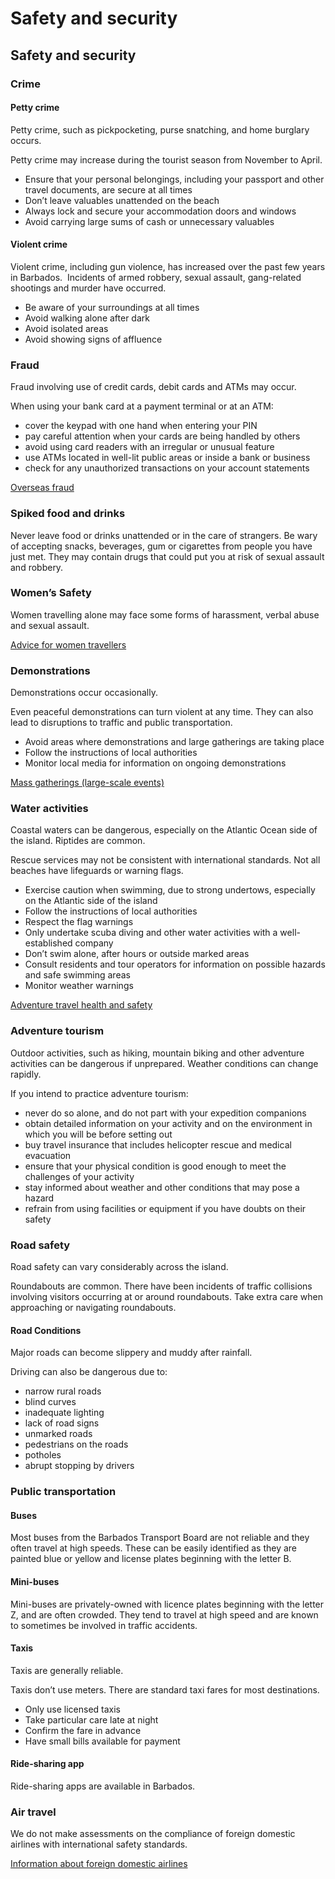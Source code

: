 # Safety and security

## Safety and security

### Crime

#### Petty crime

Petty crime, such as pickpocketing, purse snatching, and home burglary occurs.

Petty crime may increase during the tourist season from November to April.

* Ensure that your personal belongings, including your passport and other travel documents, are secure at all times
* Don’t leave valuables unattended on the beach
* Always lock and secure your accommodation doors and windows
* Avoid carrying large sums of cash or unnecessary valuables

#### Violent crime

Violent crime, including gun violence, has increased over the past few years in Barbados.  Incidents of armed robbery, sexual assault, gang-related shootings and murder have occurred.

* Be aware of your surroundings at all times
* Avoid walking alone after dark
* Avoid isolated areas
* Avoid showing signs of affluence

### Fraud

Fraud involving use of credit cards, debit cards and ATMs may occur.

When using your bank card at a payment terminal or at an ATM:

* cover the keypad with one hand when entering your PIN
* pay careful attention when your cards are being handled by others
* avoid using card readers with an irregular or unusual feature
* use ATMs located in well-lit public areas or inside a bank or business
* check for any unauthorized transactions on your account statements

[Overseas fraud](https://travel.gc.ca/travelling/health-safety/overseas-fraud)

### Spiked food and drinks

Never leave food or drinks unattended or in the care of strangers. Be wary of accepting snacks, beverages, gum or cigarettes from people you have just met. They may contain drugs that could put you at risk of sexual assault and robbery.

### Women’s Safety

Women travelling alone may face some forms of harassment, verbal abuse and sexual assault.

[Advice for women travellers](https://travel.gc.ca/travelling/health-safety/advice-for-women-travellers "Advice for women travellers")

### Demonstrations

Demonstrations occur occasionally.

Even peaceful demonstrations can turn violent at any time. They can also lead to disruptions to traffic and public transportation.

* Avoid areas where demonstrations and large gatherings are taking place
* Follow the instructions of local authorities
* Monitor local media for information on ongoing demonstrations

[Mass gatherings (large-scale events)](https://travel.gc.ca/travelling/health-safety/mass-gatherings)

### Water activities

Coastal waters can be dangerous, especially on the Atlantic Ocean side of the island. Riptides are common.

Rescue services may not be consistent with international standards. Not all beaches have lifeguards or warning flags.

* Exercise caution when swimming, due to strong undertows, especially on the Atlantic side of the island
* Follow the instructions of local authorities
* Respect the flag warnings
* Only undertake scuba diving and other water activities with a well-established company
* Don’t swim alone, after hours or outside marked areas
* Consult residents and tour operators for information on possible hazards and safe swimming areas
* Monitor weather warnings

[Adventure travel health and safety](https://travel.gc.ca/travelling/health-safety/adventure-travellers)

### Adventure tourism

Outdoor activities, such as hiking, mountain biking and other adventure activities can be dangerous if unprepared. Weather conditions can change rapidly.

If you intend to practice adventure tourism:

* never do so alone, and do not part with your expedition companions
* obtain detailed information on your activity and on the environment in which you will be before setting out
* buy travel insurance that includes helicopter rescue and medical evacuation
* ensure that your physical condition is good enough to meet the challenges of your activity
* stay informed about weather and other conditions that may pose a hazard
* refrain from using facilities or equipment if you have doubts on their safety

### Road safety

Road safety can vary considerably across the island.

Roundabouts are common. There have been incidents of traffic collisions involving visitors occurring at or around roundabouts. Take extra care when approaching or navigating roundabouts.

#### Road Conditions

Major roads can become slippery and muddy after rainfall.

Driving can also be dangerous due to:

* narrow rural roads
* blind curves
* inadequate lighting
* lack of road signs
* unmarked roads
* pedestrians on the roads
* potholes
* abrupt stopping by drivers

### Public transportation

#### Buses

Most buses from the Barbados Transport Board are not reliable and they often travel at high speeds. These can be easily identified as they are painted blue or yellow and license plates beginning with the letter B.

#### Mini-buses

Mini-buses are privately-owned with licence plates beginning with the letter Z, and are often crowded. They tend to travel at high speed and are known to sometimes be involved in traffic accidents.

#### Taxis

Taxis are generally reliable.

Taxis don’t use meters. There are standard taxi fares for most destinations.

* Only use licensed taxis
* Take particular care late at night
* Confirm the fare in advance
* Have small bills available for payment

#### Ride-sharing app

Ride-sharing apps are available in Barbados.

### Air travel

We do not make assessments on the compliance of foreign domestic airlines with international safety standards.

[Information about foreign domestic airlines](https://travel.gc.ca/air/in-flight-safety#other)